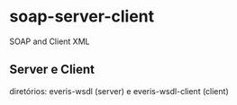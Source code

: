 # soap-server-client
SOAP and Client XML
## Server e Client
diretórios: everis-wsdl (server) e everis-wsdl-client (client)
